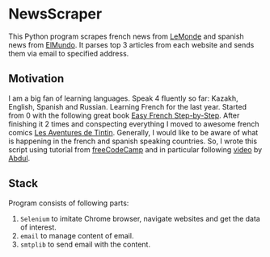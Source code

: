 # NewsScraper

This Python program scrapes french news from [LeMonde](https://www.lemonde.fr/) and spanish news from [ElMundo](https://www.elmundo.es/).
It parses top 3 articles from each website and sends them via email to specified address.

## Motivation

I am a big fan of learning languages. Speak 4 fluently so far: Kazakh, English, Spanish and Russian. Learning French for the last year. Started from 0 with the following great book [Easy French Step-by-Step](https://www.amazon.com/gp/product/0071453873/ref=ppx_yo_dt_b_asin_title_o08_s00?ie=UTF8&psc=1). After finishing it 2 times and conspecting everything I moved to awesome french comics [Les Aventures de Tintin](https://fr.wikipedia.org/wiki/Les_Aventures_de_Tintin). 
Generally, I would like to be aware of what is happening in the french and spanish speaking countries. So, I wrote this script using tutorial from [freeCodeCamp](https://www.freecodecamp.org/) and in particular following [video](https://www.youtube.com/watch?v=s8XjEuplx_U) by [Abdul](https://www.youtube.com/channel/UCpV_X0VrL8-jg3t6wYGS-1g).

## Stack

Program consists of following parts:
1. `Selenium` to imitate Chrome browser, navigate websites and get the data of interest. 
2. `email` to manage content of email.
3. `smtplib` to send email with the content.

